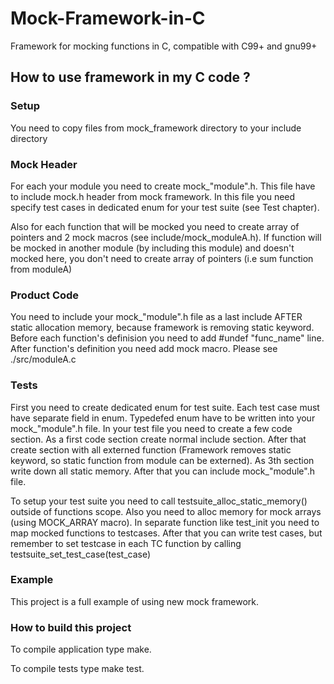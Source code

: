 # Mock-Framework-in-C
Framework for mocking functions in C, compatible with C99+ and gnu99+

## How to use framework in my C code ?

### Setup ###

You need to copy files from mock_framework directory to your include directory

### Mock Header ###
For each your module you need to create mock_"module".h. This file have to include mock.h header from mock framework.
In this file you need specify test cases in dedicated enum for your test suite (see Test chapter).

Also for each function that will be mocked you need to create array of pointers and 2 mock macros (see include/mock_moduleA.h).
If function will be mocked in another module (by including this module) and doesn't mocked here, you don't need to create array of pointers (i.e sum function from moduleA)

### Product Code ###
You need to include your mock_"module".h file as a last include AFTER static allocation memory, because framework is removing static keyword.
Before each function's definision you need to add \#undef "func_name" line. After function's definition you need add mock macro. Please see ./src/moduleA.c

### Tests ###
First you need to create dedicated enum for test suite. Each test case must have separate field in enum. Typedefed enum have to be written into your mock_"module".h file.
In your test file you need to create a few code section. As a first code section create normal include section. After that create section with all externed function (Framework removes static keyword, so static function from module can be externed). As 3th section write down all static memory. After that you can include mock_"module".h file.

To setup your test suite you need to call testsuite_alloc_static_memory() outside of functions scope. Also you need to alloc memory for mock arrays (using MOCK_ARRAY macro).
In separate function like test_init you need to map mocked functions to testcases.
After that you can write test cases, but remember to set testcase in each TC function by calling testsuite_set_test_case(test_case)

### Example ###
This project is a full example of using new mock framework. 

### How to build this project ###
To compile application type make. 

To compile tests type make test.

